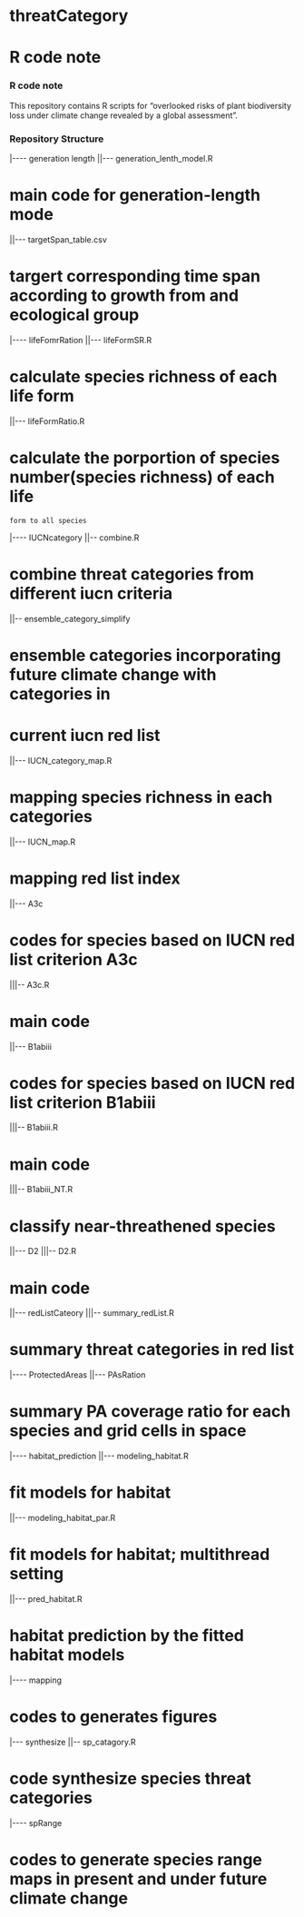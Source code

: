 # threatCategory
#  R code note
### R code note

This repository contains R scripts for “overlooked risks of plant  biodiversity 
loss under climate change revealed by a global assessment”.

### Repository Structure


|---- generation length
||--- generation_lenth_model.R
  # main code for generation-length mode
||--- targetSpan_table.csv
  # targert corresponding time span according to growth from and ecological group



|---- lifeFomrRation
||--- lifeFormSR.R
  # calculate species richness of each life form
||--- lifeFormRatio.R
  # calculate the porportion of species number(species richness) of each life 
    form to all species


|---- IUCNcategory
||-- combine.R 
  # combine threat categories from different iucn criteria
||-- ensemble_category_simplify 
  # ensemble categories incorporating future climate change with categories in 
  # current iucn red list
||--- IUCN_category_map.R
  # mapping species richness in each categories
||--- IUCN_map.R
  # mapping red list index
||--- A3c 
  # codes for species based on IUCN red list criterion A3c
|||-- A3c.R 
  # main code
||--- B1abiii 
  # codes for species based on IUCN red list criterion B1abiii
|||-- B1abiii.R 
  # main code
|||-- B1abiii_NT.R 
  # classify near-threathened species
||--- D2
|||-- D2.R 
  # main code
||--- redListCateory
|||-- summary_redList.R 
  # summary threat categories in red list


|---- ProtectedAreas
||--- PAsRation
  # summary PA coverage ratio for each species and grid cells in space


|---- habitat_prediction
||--- modeling_habitat.R
  # fit models for habitat
||--- modeling_habitat_par.R
  # fit models for habitat; multithread setting
||--- pred_habitat.R
  # habitat prediction by the fitted habitat models 
  
|---- mapping
  # codes to generates figures

|--- synthesize
||-- sp_catagory.R
  # code synthesize species threat categories
  
|---- spRange
  # codes to generate species range maps in present and under future climate change
